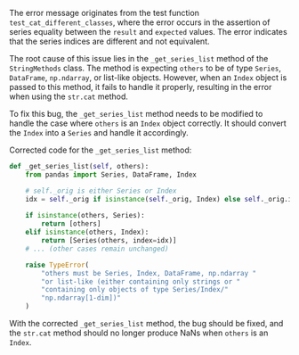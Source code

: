 The error message originates from the test function `test_cat_different_classes`, where the error occurs in the assertion of series equality between the `result` and `expected` values. The error indicates that the series indices are different and not equivalent.

The root cause of this issue lies in the `_get_series_list` method of the `StringMethods` class. The method is expecting `others` to be of type `Series`, `DataFrame`, `np.ndarray`, or list-like objects. However, when an `Index` object is passed to this method, it fails to handle it properly, resulting in the error when using the `str.cat` method.

To fix this bug, the `_get_series_list` method needs to be modified to handle the case where `others` is an `Index` object correctly. It should convert the `Index` into a `Series` and handle it accordingly.

Corrected code for the `_get_series_list` method:

```python
def _get_series_list(self, others):
    from pandas import Series, DataFrame, Index

    # self._orig is either Series or Index
    idx = self._orig if isinstance(self._orig, Index) else self._orig.index
    
    if isinstance(others, Series):
        return [others]
    elif isinstance(others, Index):
        return [Series(others, index=idx)]
    # ... (other cases remain unchanged)

    raise TypeError(
        "others must be Series, Index, DataFrame, np.ndarray "
        "or list-like (either containing only strings or "
        "containing only objects of type Series/Index/"
        "np.ndarray[1-dim])"
    )
```

With the corrected `_get_series_list` method, the bug should be fixed, and the `str.cat` method should no longer produce NaNs when `others` is an `Index`.